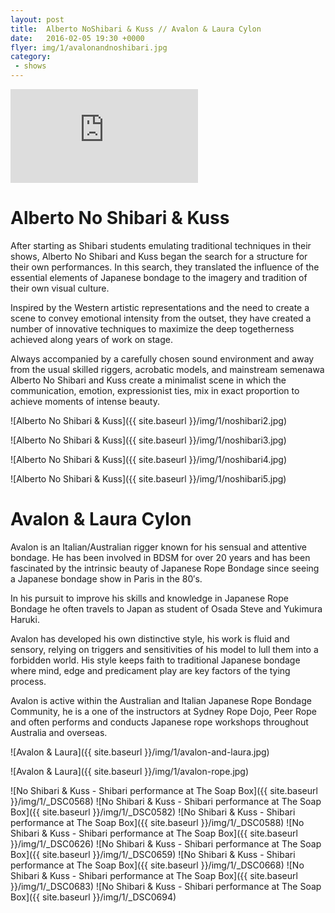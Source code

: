 ```yaml
---
layout: post
title:  Alberto NoShibari & Kuss // Avalon & Laura Cylon
date:   2016-02-05 19:30 +0000
flyer: img/1/avalonandnoshibari.jpg
category:
 - shows
---
```


<div class="video-wrapper">
  <iframe src="https://player.vimeo.com/video/15404282" frameborder="0" webkitallowfullscreen mozallowfullscreen allowfullscreen></iframe>
</div>

# Alberto No Shibari & Kuss

After starting as Shibari students emulating traditional techniques in their shows, Alberto No Shibari and Kuss began the search for a structure for their own performances. In this search, they translated the influence of the essential elements of Japanese bondage to the imagery and tradition of their own visual culture.

Inspired by the Western artistic representations and the need to create a scene to convey emotional intensity from the outset, they have created a number of innovative techniques to maximize the deep togetherness achieved along years of work on stage.

Always accompanied by a carefully chosen sound environment and away from the usual skilled riggers, acrobatic models, and mainstream semenawa Alberto No Shibari and Kuss create a minimalist scene in which the communication, emotion, expressionist ties, mix in exact proportion to achieve moments of intense beauty.

![Alberto No Shibari & Kuss]({{ site.baseurl }}/img/1/noshibari2.jpg)

![Alberto No Shibari & Kuss]({{ site.baseurl }}/img/1/noshibari3.jpg)

![Alberto No Shibari & Kuss]({{ site.baseurl }}/img/1/noshibari4.jpg)

![Alberto No Shibari & Kuss]({{ site.baseurl }}/img/1/noshibari5.jpg)

# Avalon & Laura Cylon


Avalon is an Italian/Australian rigger known for his sensual and attentive bondage. He has been involved in BDSM for over 20 years and has been fascinated by the intrinsic beauty of Japanese Rope Bondage since seeing a Japanese bondage show in Paris in the 80′s.

In his pursuit to improve his skills and knowledge in Japanese Rope Bondage he often travels to Japan as student of Osada Steve and Yukimura Haruki.

Avalon has developed his own distinctive style, his work is fluid and sensory, relying on triggers and sensitivities of his model to lull them into a forbidden world. His style keeps faith to traditional Japanese bondage where mind, edge and predicament play are key factors of the tying process.

Avalon is active within the Australian and Italian Japanese Rope Bondage Community, he is a one of the instructors at Sydney Rope Dojo, Peer Rope and often performs and conducts Japanese rope workshops throughout Australia and overseas.

![Avalon & Laura]({{ site.baseurl }}/img/1/avalon-and-laura.jpg)

![Avalon & Laura]({{ site.baseurl }}/img/1/avalon-rope.jpg)

![No Shibari & Kuss - Shibari performance at The Soap Box]({{ site.baseurl }}/img/1/_DSC0568)
![No Shibari & Kuss - Shibari performance at The Soap Box]({{ site.baseurl }}/img/1/_DSC0582)
![No Shibari & Kuss - Shibari performance at The Soap Box]({{ site.baseurl }}/img/1/_DSC0588)
![No Shibari & Kuss - Shibari performance at The Soap Box]({{ site.baseurl }}/img/1/_DSC0626)
![No Shibari & Kuss - Shibari performance at The Soap Box]({{ site.baseurl }}/img/1/_DSC0659)
![No Shibari & Kuss - Shibari performance at The Soap Box]({{ site.baseurl }}/img/1/_DSC0668)
![No Shibari & Kuss - Shibari performance at The Soap Box]({{ site.baseurl }}/img/1/_DSC0683)
![No Shibari & Kuss - Shibari performance at The Soap Box]({{ site.baseurl }}/img/1/_DSC0694)
